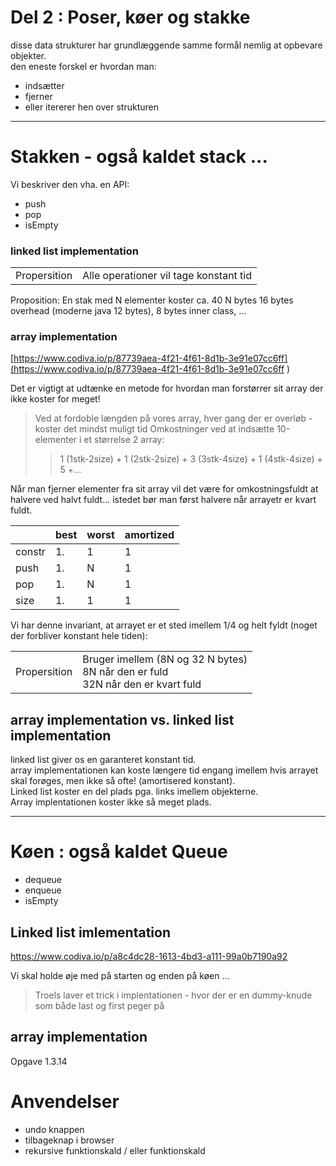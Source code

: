 # Del 2 : Poser, køer og stakke

 disse data strukturer har grundlæggende samme formål nemlig at opbevare objekter.  
 den eneste forskel er hvordan man:
 - indsætter
 - fjerner
 - eller itererer hen over strukturen

-------------------------------------

# Stakken - også kaldet stack ...

Vi beskriver den vha. en API:

- push
- pop
- isEmpty

### linked list implementation
|              |                                        |
| -------------|----------------------------------------|
| Propersition | Alle operationer vil tage konstant tid |

Proposition: En stak med N elementer koster ca. 40 N bytes 
16 bytes overhead (moderne java 12 bytes), 8 bytes inner class, ... 

### array implementation

[https://www.codiva.io/p/87739aea-4f21-4f61-8d1b-3e91e07cc6ff](https://www.codiva.io/p/87739aea-4f21-4f61-8d1b-3e91e07cc6ff
)

Det er vigtigt at udtænke en metode for hvordan man forstørrer sit array
der ikke koster for meget!

>Ved at fordoble længden på vores array, hver gang der er overløb - koster det mindst muligt tid
>Omkostninger ved at indsætte 10-elementer i et størrelse 2 array:
>> 1 (1stk-2size) + 1 (2stk-2size) + 3 (3stk-4size) + 1 (4stk-4size) + 5 +...

Når man fjerner elementer fra sit array vil det være for omkostningsfuldt at halvere ved halvt fuldt... 
istedet bør man først halvere når arrayetr er kvart fuldt.   

|      | best  |worst |amortized |
| ---- | ----- |------|----------|
|constr| 1.    |1     |1         |
|push  | 1.    |N     |1         |
|pop   | 1.    |N     |1         |
|size  | 1.    |1     |1         |


Vi har denne invariant, at arrayet er et sted imellem 1/4 og helt fyldt (noget der forbliver konstant hele tiden):

|              |                                        |
| -------------|----------------------------------------|
| Propersition | Bruger imellem (8N og 32 N bytes) </br> 8N når den er fuld </br> 32N når den er kvart fuld  |


## array implementation vs. linked list implementation
linked list giver os en garanteret konstant tid.     
array implementationen kan koste længere tid engang imellem hvis arrayet skal forøges, men ikke så ofte! (amortisered konstant).      
Linked list koster en del plads pga. links imellem objekterne.      
Array implentationen koster ikke så meget plads.    

-------------------------------------------------------------------------

# Køen : også kaldet Queue

- dequeue
- enqueue
- isEmpty

## Linked list imlementation
https://www.codiva.io/p/a8c4dc28-1613-4bd3-a111-99a0b7190a92

Vi skal holde øje med på starten og enden på køen ... 

>Troels laver et trick i implentationen - hvor der er en dummy-knude som både last og first peger på
>

## array implementation

Opgave 1.3.14

# Anvendelser

- undo knappen
- tilbageknap i browser
- rekursive funktionskald / eller funktionskald 
